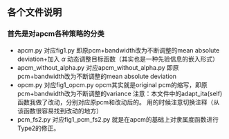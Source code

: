 ## 各个文件说明
### 首先是对apcm各种策略的分类
* apcm.py 对应fig1.py
即原pcm+bandwidth改为不断调整的mean absolute deviation+加入
 $\alpha$ 动态调整目标函数（其实也是一种先验信息的嵌入形式） 
* apcm_without_alpha.py 对应apcm_without_alpha.py
即原pcm+bandwidth改为不断调整的mean absolute deviation
* opcm.py 对应fig1_opcm.py
opcm其实就是original pcm的缩写，即原pcm+bandwidth改为不断调整的variance
注意：本文件中的adapt_ita(self)函数我做了改动，分别对应原pcm和改动后的。
用的时候注意切换注释（从该函数很容易找到改动的地方）
* pcm_fs2.py 对应fig1_pcm_fs2.py
就是在apcm的基础上对隶属度函数进行Type2的修正。